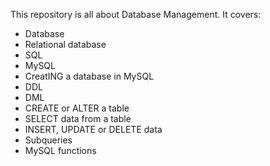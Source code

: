 This repository is all about Database Management. It covers:

+ Database
+ Relational database
+ SQL
+ MySQL
+ CreatING a database in MySQL
+ DDL
+ DML
+ CREATE or ALTER a table
+ SELECT data from a table
+ INSERT, UPDATE or DELETE data
+ Subqueries
+ MySQL functions